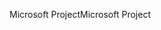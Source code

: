 <span data-ttu-id="9fea3-101">Microsoft Project</span><span class="sxs-lookup"><span data-stu-id="9fea3-101">Microsoft Project</span></span>